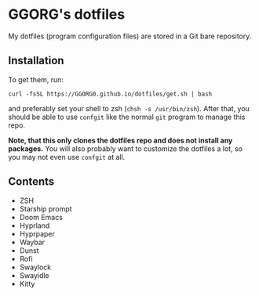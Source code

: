 # GGORG's dotfiles

My dotfiles (program configuration files) are stored in a Git bare repository.

## Installation

To get them, run:

```shell
curl -fsSL https://GGORG0.github.io/dotfiles/get.sh | bash
```

and preferably set your shell to zsh (`chsh -s /usr/bin/zsh`).
After that, you should be able to use `confgit` like the normal `git` program to manage this repo.

**Note, that this only clones the dotfiles repo and does not install any packages.**
You will also probably want to customize the dotfiles a lot, so you may not even use `confgit` at all.

## Contents

- ZSH
- Starship prompt
- Doom Emacs
- Hyprland
- Hyprpaper
- Waybar
- Dunst
- Rofi
- Swaylock
- Swayidle
- Kitty
